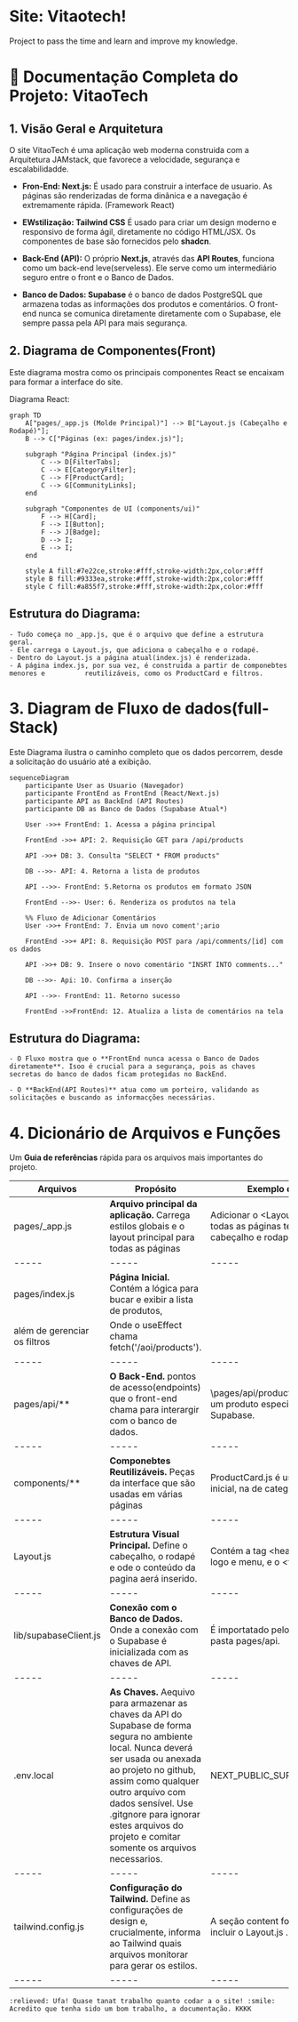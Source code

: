 # Site: Vitaotech!

Project to pass the time and learn and improve my knowledge.


# 🚀 Documentação Completa do Projeto: VitaoTech


## 1. Visão Geral e Arquitetura

O site VitaoTech é uma aplicação web moderna construida com a Arquitetura JAMstack, que favorece a velocidade, segurança e escalabilidadde.

- **Fron-End: Next.js:** É usado para construir a interface de usuario. As páginas são renderizadas de forma dinânica e a navegação é extremamente rápida. (Framework React)

- **EWstilização: Tailwind CSS** É usado para criar um design moderno e responsivo de forma ágil, diretamente no código HTML/JSX. Os componentes de base são fornecidos pelo **shadcn**.

- **Back-End (API):** O próprio **Next.js**, através das **API Routes**, funciona como um back-end leve(serveless). Ele serve como um intermediário seguro entre o front e o Banco de Dados.

- **Banco de Dados: Supabase** é o banco de dados PostgreSQL que armazena todas as informações dos produtos e comentários. O front- end nunca se comunica diretamente diretamente com o Supabase, ele sempre passa pela API para mais segurança.


## 2. Diagrama de Componentes(Front)

Este diagrama mostra como os principais componentes React se encaixam para formar a interface do site.

Diagrama React:

    graph TD
        A["pages/_app.js (Molde Principal)"] --> B["Layout.js (Cabeçalho e Rodapé)"];
        B --> C["Páginas (ex: pages/index.js)"];

        subgraph "Página Principal (index.js)"
            C --> D[FilterTabs];
            C --> E[CategoryFilter];
            C --> F[ProductCard];
            C --> G[CommunityLinks];
        end

        subgraph "Componentes de UI (components/ui)"
            F --> H[Card];
            F --> I[Button];
            F --> J[Badge];
            D --> I;
            E --> I;
        end

        style A fill:#7e22ce,stroke:#fff,stroke-width:2px,color:#fff
        style B fill:#9333ea,stroke:#fff,stroke-width:2px,color:#fff
        style C fill:#a855f7,stroke:#fff,stroke-width:2px,color:#fff

## Estrutura do Diagrama:

    - Tudo começa no _app.js, que é o arquivo que define a estrutura geral.
    - Ele carrega o Layout.js, que adiciona o cabeçalho e o rodapé.
    - Dentro do Layout.js a página atual(index.js) é renderizada.
    - A página index.js, por sua vez, é construida a partir de componebtes menores e          reutilizáveis, como os ProductCard e filtros.

# 3. Diagram de Fluxo de dados(full-Stack)

Este Diagrama ilustra o caminho completo que os dados percorrem, desde a solicitação do usuário até a exibição.

    sequenceDiagram
        participante User as Usuario (Navegador)
        participante FrontEnd as FrontEnd (React/Next.js)
        participante API as BackEnd (API Routes)
        participante DB as Banco de Dados (Supabase Atual*)

        User ->>+ FrontEnd: 1. Acessa a página principal

        FrontEnd ->>+ API: 2. Requisição GET para /api/products

        API ->>+ DB: 3. Consulta "SELECT * FROM products"

        DB -->>- API: 4. Retorna a lista de produtos

        API -->>- FrontEnd: 5.Retorna os produtos em formato JSON

        FrontEnd -->>- User: 6. Renderiza os produtos na tela

        %% Fluxo de Adicionar Comentários
        User ->>+ FrontEnd: 7. Envia um novo coment';ario

        FrontEnd ->>+ API: 8. Requisição POST para /api/comments/[id] com os dados

        API ->>+ DB: 9. Insere o novo comentário "INSRT INTO comments..."

        DB -->>- Api: 10. Confirma a inserção

        API -->>- FrontEnd: 11. Retorno sucesso

        FrontEnd ->>FrontEnd: 12. Atualiza a lista de comentários na tela

## Estrutura do Diagrama:

    - O Fluxo mostra que o **FrontEnd nunca acessa o Banco de Dados diretamente**. Isoo é crucial para a segurança, pois as chaves secretas do banco de dados ficam protegidas no BackEnd.

    - O **BackEnd(API Routes)** atua como um porteiro, validando as solicitações e buscando as informacções necessárias.

# 4. Dicionário de Arquivos e Funções

Um **Guia de referências** rápida para os arquivos mais importantes do projeto.

|Arquivos|Propósito|Exemplo de Uso|
|-----|-----|-----|
| pages/_app.js | **Arquivo principal da aplicação.** Carrega estilos globais e o layout principal  para todas as páginas | Adicionar o \<Layout> para que todas as páginas tenham cabeçalho e rodapé.|
|-----|-----|-----|
| pages/index.js|**Página Inicial.** Contém a lógica para bucar e exibir a lista de produtos, 
além de gerenciar os filtros| Onde o useEffect chama fetch('/aoi/products').
|-----|-----|-----|
| pages/api/** | **O Back-End.** pontos de acesso(endpoints) que o front-end chama para interargir com o banco de dados. | \pages/api/products/[id].js busca um produto especifico no Supabase. |
|-----|-----|-----|
| components/** | **Componebtes Reutilizáveis.** Peças da interface que são usadas em várias páginas | ProductCard.js é usado na página inicial, na de categorias, etc.|
|-----|-----|-----|
|Layout.js | **Estrutura Visual Principal.** Define o cabeçalho, o rodapé e ode o conteúdo da pagina aerá inserido. | Contém a tag \<header> como logo e menu, e o \<footer>.|
|-----|-----|-----|
| lib/supabaseClient.js | **Conexão com o Banco de Dados.** Onde a conexão com o Supabase é inicializada com as chaves de API. | É importatado pelos arquivos da pasta pages/api.|
|-----|-----|-----|
|.env.local | **As Chaves.** Aequivo para armazenar as chaves da API do Supabase de forma segura no ambiente local. Nunca deverá ser usada ou anexada ao projeto no github, assim como qualquer outro arquivo com dados sensível. Use .gitgnore para ignorar estes arquivos do projeto e comitar somente os arquivos necessarios. |  NEXT_PUBLIC_SUPABASE_URL=...|
|-----|-----|-----|
| tailwind.config.js | **Configuração do Tailwind.** Define as configurações de design e, crucialmente, informa ao Tailwind quais arquivos monitorar para gerar os estilos.| A seção content foi ajustada para incluir o Layout.js .|
|-----|-----|-----|

    :relieved: Ufa! Quase tanat trabalho quanto codar a o site! :smile:
    Acredito que tenha sido um bom trabalho, a documentação. KKKK 
